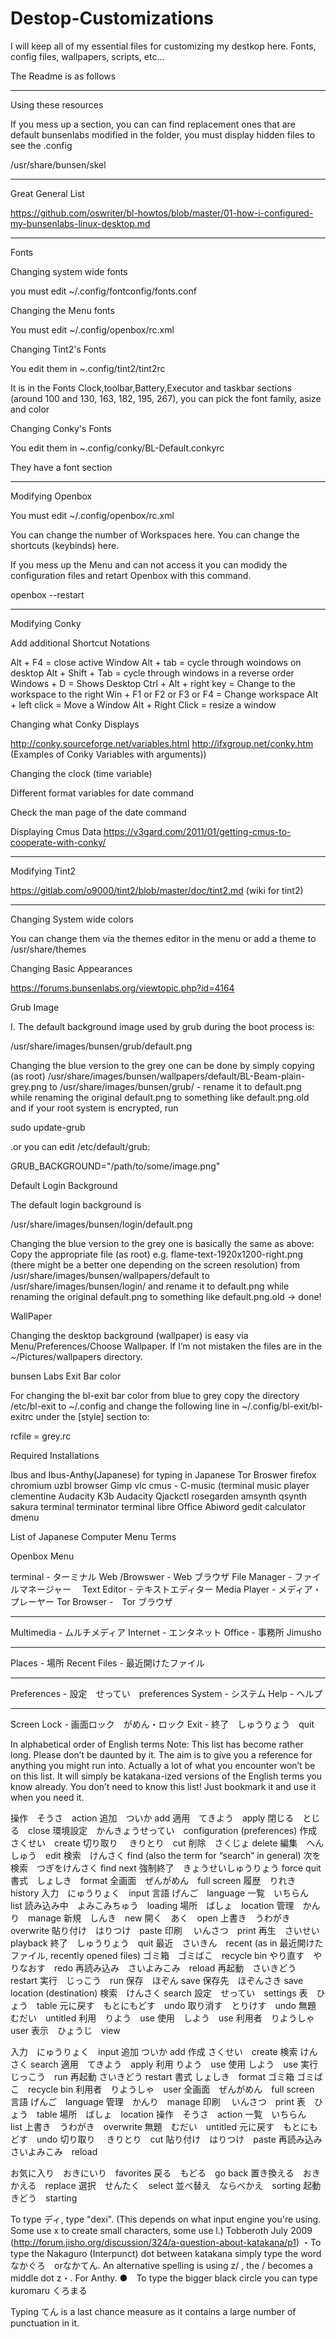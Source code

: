 # Destop-Customizations
I will keep all of my essential files for customizing my destkop here. Fonts, config files, wallpapers, scripts, etc...

The Readme is as follows
_________

Using these resources

If you mess up a section, you can can find replacement ones that are default bunsenlabs modified in the folder, you must display hidden files to see the .config

/usr/share/bunsen/skel

______________________

Great General List

https://github.com/oswriter/bl-howtos/blob/master/01-how-i-configured-my-bunsenlabs-linux-desktop.md

________________________


Fonts

Changing system wide fonts

you must edit ~/.config/fontconfig/fonts.conf

Changing the Menu fonts

You must edit ~/.config/openbox/rc.xml


Changing Tint2's Fonts

You edit them in ~.config/tint2/tint2rc

It is in the Fonts Clock,toolbar,Battery,Executor  and taskbar sections (around 100 and 130, 163, 182, 195, 267), you can pick the font family, asize and color

Changing Conky's Fonts

You edit them in ~.config/conky/BL-Default.conkyrc

They have a font section

________________________

Modifying Openbox

You must edit ~/.config/openbox/rc.xml

You can change the number of Workspaces here.
You can change the shortcuts (keybinds) here.

If you mess up the Menu and can not access it you can modidy the configuration files and retart Openbox with this command.

openbox --restart



___________________________

Modifying Conky

Add additional Shortcut Notations

Alt + F4 = close active Window
Alt + tab = cycle through woindows on desktop
Alt + Shift + Tab = cycle through windows in a reverse order
Windows + D = Shows Desktop
Ctrl + Alt + right key = Change to the workspace to the right
Win + F1 or F2 or F3 or F4 = Change workspace
Alt + left click = Move a Window
Alt + Right Click = resize a window

Changing what Conky Displays

http://conky.sourceforge.net/variables.html
http://ifxgroup.net/conky.htm (Examples of Conky Variables with arguments))

Changing the clock (time variable)

Different format variables for date command

Check the man page of the  date command

Displaying Cmus Data
https://v3gard.com/2011/01/getting-cmus-to-cooperate-with-conky/
____________

Modifying Tint2




https://gitlab.com/o9000/tint2/blob/master/doc/tint2.md (wiki for tint2)

__________________________


Changing System wide colors

You can change them via the themes editor in the menu or add a theme to /usr/share/themes


Changing Basic Appearances

https://forums.bunsenlabs.org/viewtopic.php?id=4164



Grub Image

I. The default background image used by grub during the boot process is:

/usr/share/images/bunsen/grub/default.png

Changing the blue version to the grey one can be done by simply copying (as root) /usr/share/images/bunsen/wallpapers/default/BL-Beam-plain-grey.png to /usr/share/images/bunsen/grub/ - rename it to default.png while renaming the original default.png to something like default.png.old and if your root system is encrypted, run

sudo update-grub

.or you can edit /etc/default/grub:

GRUB_BACKGROUND="/path/to/some/image.png"


Default Login Background


The default login background is

/usr/share/images/bunsen/login/default.png

Changing the blue version to the grey one is basically the same as above: Copy the appropriate file (as root) e.g. flame-text-1920x1200-right.png (there might be a better one depending on the screen resolution) from /usr/share/images/bunsen/wallpapers/default  to  /usr/share/images/bunsen/login/ and rename it to default.png while renaming the original default.png to something like default.png.old -> done! 


WallPaper

Changing the desktop background (wallpaper) is easy via Menu/Preferences/Choose Wallpaper. If I’m not mistaken the files are in the ~/Pictures/wallpapers directory.

bunsen Labs Exit Bar color

 For changing the bl-exit bar color from blue to grey copy the directory /etc/bl-exit to ~/.config and change the following line in ~/.config/bl-exit/bl-exitrc under the [style] section to:

rcfile = grey.rc


Required Installations

Ibus and Ibus-Anthy(Japanese) for typing in Japanese
Tor Broswer
firefox
chromium
uzbl browser
Gimp
vlc
cmus - C-music (terminal music player
clementine
Audacity
K3b
Audacity
Qjackctl
rosegarden
amsynth
qsynth
sakura terminal
terminator terminal
libre Office
Abiword
gedit
calculator
dmenu


List of Japanese Computer Menu Terms

Openbox Menu


terminal - ターミナル
Web /Browswer - Web ブラウザ
File Manager - ファイルマネージャー　
Text Editor - テキストエディター
Media Player - メディア・プレーヤー
Tor Browser -　Tor ブラウザ
________
Multimedia - ムルチメディア
Internet - エンタネット
Office -  事務所 Jimusho
________________
Places - 場所
Recent Files - 最近開けたファイル
________________
Preferences -  設定　せってい　preferences
System - システム
Help - ヘルプ
________________
Screen Lock - 画面ロック　がめん・ロック
Exit - 終了　しゅうりょう　quit



In alphabetical order of English terms
Note: This list has become rather long. Please don’t be daunted by it. The aim is to give you a reference for anything you might run into. Actually a lot of what you encounter won’t be on this list. It will simply be katakana-ized versions of the English terms you know already. You don’t need to know this list! Just bookmark it and use it when you need it.



操作　そうさ　action
追加　ついか    add
適用　てきよう　apply
閉じる　とじる　close
環境設定　かんきょうせってい　configuration (preferences)
作成　さくせい　create
切り取り 　きりとり　cut
削除　さくじょ    delete
編集　へんしゅう　edit
検索　けんさく   find (also the term for “search” in general)
次を検索　つぎをけんさく   find next
強制終了　きょうせいしゅうりょう   force quit
書式　しょしき　format
全画面　ぜんがめん　full screen
履歴　りれき　history
入力　にゅうりょく　input
言語 げんご　language
一覧　いちらん　list
読み込み中　よみこみちゅう　loading
場所　ばしょ　location
管理　かんり　manage
新規　しんき　new
開く　あく　open
上書き　うわがき　overwrite
貼り付け　はりつけ　paste
印刷 　いんさつ　print
再生　さいせい　playback
終了　しゅうりょう　quit
最近　さいきん　recent (as in 最近開けたファイル, recently opened files)
ゴミ箱　ゴミばこ　recycle bin
やり直す　やりなおす　redo
再読み込み　さいよみこみ　reload
再起動　さいきどう   restart
実行　じっこう　run
保存　ほぞん    save
保存先　ほぞんさき    save location (destination)
検索　けんさく   search
設定　せってい　settings
表　ひょう　table
元に戻す　もとにもどす　undo
取り消す　とりけす　undo
無題　むだい　untitled
利用　りよう　use
使用　しよう　use
利用者　りようしゃ　user
表示　ひょうじ　view

入力　にゅうりょく　input
追加 ついか add
作成 さくせい　create
検索 けんさく search
適用　てきよう　apply
利用 りよう　use
使用 しよう　use
実行　じっこう　run
再起動 さいきどう restart
書式 しょしき　format
ゴミ箱 ゴミばこ　recycle bin
利用者　りようしゃ　user
全画面　ぜんがめん　full screen
言語 げんご　language
管理　かんり　manage
印刷 　いんさつ　print
表　ひょう　table
場所　ばしょ　location
操作　そうさ　action
一覧　いちらん　list
上書き　うわがき　overwrite
無題　むだい　untitled
元に戻す　もとにもどす　undo
切り取り 　きりとり　cut
貼り付け　はりつけ　paste
再読み込み さいよみこみ　reload

お気に入り　おきにいり　favorites
戻る　もどる　go back
置き換える　おきかえる　replace
選択　せんたく　select
並べ替え　ならべかえ　sorting
起動　きどう　starting

To type ディ, type "dexi". (This depends on what input engine you're using. Some use x to create small characters, some use l.) Tobberoth July 2009 (http://forum.jisho.org/discussion/324/a-question-about-katakana/p1)
・To type the Nakaguro (Interpunct) dot between katakana simply type the word なかぐろ　orなかてん.  An alternative  spelling is using z/ , the / becomes a middle dot z・. For Anthy.
●　To type the bigger black circle you can type kuromaru くろまる

Typing てん is a last chance measure as it contains a large number of punctuation in it.

